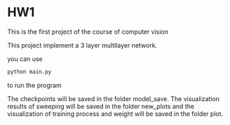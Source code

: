 # HW1
This is the first project of the course of computer vision

This project implement a 3 layer multilayer network. 

you can use
```python
python main.py
```
to run the program

The checkpoints will be saved in the folder model\_save. The visualization results of sweeping will be saved in the folder new_plots and the visualization of training process and weight will be saved in the folder plot.
